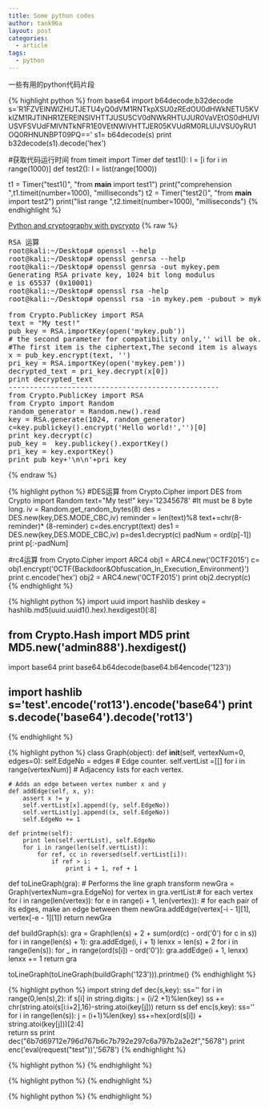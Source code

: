 ```yaml
---
title: Some python codes
author: tank96a
layout: post
categories:
  - article
tags:
  - python
---
```


一些有用的python代码片段

{% highlight python %}
from base64 import b64decode,b32decode
s='R1FZVElNWlZHUTJETU4yQ0dVM1RNTkpXSU0zREdOU0dHWkNETU5KVklZM1RJTlNHR1ZERElNSlVHTTJUSU5CV0dNWkRHTUJUR0VaVEtOS0dHUVlUSVFSVUdFMlVNTkNFR1E0VEtNWlVHTTJER05KVUdRM0RLUlJVSU0yRU1OQ0RHNUNBPT09PQ=='
s1= b64decode(s)
print b32decode(s1).decode('hex')

#获取代码运行时间
from  timeit import Timer 
def test1():
    l = [i for i in range(1000)]
def test2():
    l = list(range(1000))
    
t1 = Timer("test1()", "from __main__ import test1")
print("comprehension ",t1.timeit(number=1000), "milliseconds")
t2 = Timer("test2()", "from __main__ import test2")
print("list range ",t2.timeit(number=1000), "milliseconds")
{% endhighlight %}

[Python and cryptography with pycrypto](http://blog.csdn.net/lxgwm2008/article/details/9287481)
{% raw %}
<pre>
RSA 运算
root@kali:~/Desktop# openssl --help
root@kali:~/Desktop# openssl genrsa --help
root@kali:~/Desktop# openssl genrsa -out mykey.pem
Generating RSA private key, 1024 bit long modulus
e is 65537 (0x10001)
root@kali:~/Desktop# openssl rsa -help
root@kali:~/Desktop# openssl rsa -in mykey.pem -pubout > mykey.pub

from Crypto.PublicKey import RSA
text = "My test!"
pub_key = RSA.importKey(open('mykey.pub'))
# the second parameter for compatibility only,'' will be ok. Return a tuple with two items.
#The first item is the ciphertext,The second item is always None.
x = pub_key.encrypt(text, '')  
pri_key = RSA.importKey(open('mykey.pem'))
decrypted_text = pri_key.decrypt(x[0])
print decrypted_text
--------------------------------------------------
from Crypto.PublicKey import RSA
from Crypto import Random
random_generator = Random.new().read
key = RSA.generate(1024, random_generator)
c=key.publickey().encrypt('Hello world!','')[0]
print key.decrypt(c)
pub_key =  key.publickey().exportKey()
pri_key = key.exportKey()
print pub_key+'\n\n'+pri_key
</pre>
{% endraw %}

{% highlight python %}
#DES运算
from Crypto.Cipher import DES
from Crypto import Random
text="My test!"
key='12345678' #It must be 8 byte long.
iv = Random.get_random_bytes(8)
des = DES.new(key,DES.MODE_CBC,iv)
reminder = len(text)%8
text+=chr(8-reminder)* (8-reminder)
c=des.encrypt(text)
des1 = DES.new(key,DES.MODE_CBC,iv)
p=des1.decrypt(c)
padNum = ord(p[-1])
print p[:-padNum]

#rc4运算
from Crypto.Cipher import ARC4
obj1 = ARC4.new('0CTF2015')
c= obj1.encrypt('0CTF{Backdoor&Obfuscation_In_Execution_Environment}')
print c.encode('hex') 
obj2 = ARC4.new('0CTF2015')
print obj2.decrypt(c)
{% endhighlight %}

{% highlight python %}
import uuid
import hashlib
deskey = hashlib.md5(uuid.uuid1().hex).hexdigest()[:8]

from Crypto.Hash import MD5
print MD5.new('admin888').hexdigest()
---------------------------------------------------
import base64
print base64.b64decode(base64.b64encode('123'))

import hashlib
s='test'.encode('rot13').encode('base64')
print s.decode('base64').decode('rot13')
----------------------------------------------------


{% endhighlight %}


{% highlight python %}
class Graph(object):
    def __init__(self, vertexNum=0, edges=0):
        self.EdgeNo = edges  # Edge counter.
        self.vertList =[[] for i in range(vertexNum)]  # Adjacency lists for each vertex.

    # Adds an edge between vertex number x and y
    def addEdge(self, x, y):  
        assert x != y
        self.vertList[x].append((y, self.EdgeNo))
        self.vertList[y].append((x, self.EdgeNo))
        self.EdgeNo += 1

    def printme(self):
        print len(self.vertList), self.EdgeNo
        for i in range(len(self.vertList)):
            for ref, cc in reversed(self.vertList[i]):
                if ref > i:
                    print i + 1, ref + 1

def toLineGraph(gra):  # Performs the line graph transform
    newGra = Graph(vertexNum=gra.EdgeNo)
    for vertex in gra.vertList:# for each vertex
        for i in range(len(vertex)):
            for e in range(i + 1, len(vertex)):
                # for each pair of its edges, make an edge between them
                newGra.addEdge(vertex[-i - 1][1], vertex[-e - 1][1])
    return newGra

def buildGraph(s):
    gra = Graph(len(s) + 2 + sum(ord(c) - ord('0') for c in s))
    for i in range(len(s) + 1):
        gra.addEdge(i, i + 1)
    lenxx = len(s) + 2
    for i in range(len(s)):
        for _ in range(ord(s[i]) - ord('0')):
            gra.addEdge(i + 1, lenxx)
            lenxx += 1
    return gra
    
toLineGraph(toLineGraph(buildGraph('123'))).printme()
{% endhighlight %}

{% highlight python %}
import string
def dec(s,key):
    ss=''
    for i in range(0,len(s),2):
        if s[i] in string.digits:
            j = (i/2 +1)%len(key)
            ss += chr(string.atoi(s[i:i+2],16)-string.atoi(key[j]))
    return ss
def enc(s,key):
    ss=''
    for i in range(len(s)):
        j = (i+1)%len(key)
        ss+=hex(ord(s[i]) + string.atoi(key[j]))[2:4]    
    return ss
print dec("6b7d69712e796d767b6c7b792e297c6a797b2a2e2f","5678")
print enc('eval(request("test"))','5678')
{% endhighlight %}

{% highlight python %}
{% endhighlight %}

{% highlight python %}
{% endhighlight %}

{% highlight python %}
{% endhighlight %}
